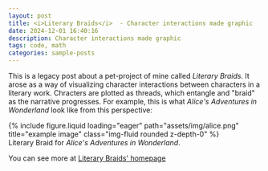 ```yaml
---
layout: post
title: <i>Literary Braids</i>  - Character interactions made graphic
date: 2024-12-01 16:40:16
description: Character interactions made graphic
tags: code, math
categories: sample-posts
---
```


This is a legacy post about a pet-project of mine called _Literary Braids_. It arose as a way of visualizing character interactions between characters in a literary work. Chracters are plotted as threads, which entangle and "braid" as the narrative progresses. For example, this is what _Alice's Adventures in Wonderland_ look like from this perspective:

<div class="row">
    <div class="col-sm mt-3 mt-md-0">
        {% include figure.liquid loading="eager" path="assets/img/alice.png" title="example image" class="img-fluid rounded z-depth-0" %}
    </div>
</div>
<div class="caption">
    Literary Braid for <i>Alice's Adventures in Wonderland</i>.
</div>

You can see more at [Literary Braids' homepage](https://literarybraids.github.io/blog/)
